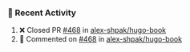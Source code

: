 ### 🚀 Recent Activity

<!--RECENT_ACTIVITY:start-->
1. ❌ Closed PR [#468](https://github.com/alex-shpak/hugo-book/pull/468) in [alex-shpak/hugo-book](https://github.com/alex-shpak/hugo-book)
2. 💬 Commented on [#468](https://github.com/alex-shpak/hugo-book/pull/468#issuecomment-1312513634) in [alex-shpak/hugo-book](https://github.com/alex-shpak/hugo-book)
<!--RECENT_ACTIVITY:end-->
